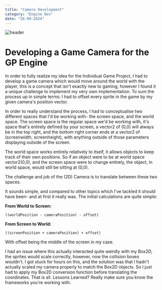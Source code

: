 ```yaml
---
title: "Camera Development"
category: "Engine Dev"
date: "26-09-2024"
---
```

![header](/images/zsurvivorscam.png)

# Developing a Game Camera for the GP Engine
In order to fully realize my idea for the Individual Game Project,
I had to develop a game camera which would move around the world with the player,
this is a concept that isn&#39;t exactly new to gaming, however I found it a unique challenge to implement
my very own implementation.
To sum the process up in simple terms: I had to offset every sprite in the game by my given camera&#39;s position vector.

In order to really understand the process, I had to conceptualise two different spaces that I&#39;d be working with- the screen space, and the world space.
The screen space is the regular space we'd be working with, it's space that's entirely defined by your screen, a vector2 of (0,0) will always be in the top right,
and the bottom right corner ends at a vector2 of (screenwidth, screenheight), with anything outside of those parameters displaying outside of the screen.

The world space works entirely relatively to itself, it allows objects to keep track of their own positions. So if an object were to be at world space vector2(0,0), and the screen space were
to change entirely, the object, in world space, would still be sitting at (0,0).

The challenge and job of the (2D) Camera is to translate between these two spaces.

It sounds simple, and compared to other topics which I&#39;ve tackled it should have been- and at first it really was. The initial calculations are quite simple:

**From World to Screen:**

`((worldPosition - cameraPosition) - offset)`

**From Screen to World:**

`((screenPosition + cameraPosition) + offset)`

With offset being the middle of the screen in my case.

I had an issue where this actually interacted quite weirdly with my Box2D, the sprites would scale correctly, however, now the collision boxes wouldn't. I got stuck for hours on this,
and the solution was that I hadn't actually scaled my camera properly to match the Box2D objects.
So I just had to apply my Box2D conversion function before translating the coordinates. That is all.
Lessons Learned? Really make sure you know the frameworks you're working with.
